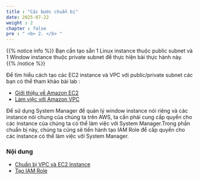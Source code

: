 ```yaml
---
title : "Các bước chuẩn bị"
date: 2025-07-22
weight : 2 
chapter : false
pre : " <b> 2. </b> "
---
```


{{% notice info %}}
Bạn cần tạo sẵn 1 Linux instance thuộc public subnet và 1 Window instance thuộc private subnet để thực hiện bài thực hành này.
{{% /notice %}}

Để tìm hiểu cách tạo các EC2 instance và VPC với public/private subnet các bạn có thể tham khảo bài lab :
  - [Giới thiệu về Amazon EC2](https://000004.awsstudygroup.com/vi/)
  - [Làm việc với Amazon VPC](https://000003.awsstudygroup.com/vi/)

Để sử dụng System Manager để quản lý window instance nói riêng và các instance nói chung của chúng ta trên AWS, ta cần phải cung cấp quyền cho các instance của chúng ta có thể làm việc với System Manager.Trong phần chuẩn bị này, chúng ta cũng sẽ tiến hành tạo IAM Role để cấp quyền cho các instance có thể làm việc với System Manager.

### Nội dung
  - [Chuẩn bị VPC và EC2 Instance](2.1-createec2/)
  - [Tạo IAM Role](2.2-createiamrole/)

  
